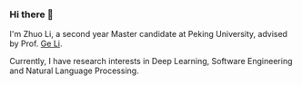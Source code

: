 ### Hi there 👋

I'm Zhuo Li, a second year Master candidate at Peking University, advised by Prof. [Ge Li](https://scholar.google.co.uk/citations?user=PPqcVRwAAAAJ&hl=zh-CN).

Currently, I have research interests in Deep Learning, Software Engineering and Natural Language Processing.

<!--
**Lizhmq/Lizhmq** is a ✨ _special_ ✨ repository because its `README.md` (this file) appears on your GitHub profile.

Here are some ideas to get you started:

- 🔭 I’m currently working on ...
- 🌱 I’m currently learning ...
- 👯 I’m looking to collaborate on ...
- 🤔 I’m looking for help with ...
- 💬 Ask me about ...
- 📫 How to reach me: ...
- 😄 Pronouns: ...
- ⚡ Fun fact: ...
-->
